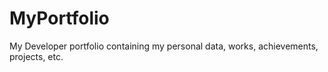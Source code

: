 # MyPortfolio
My Developer portfolio containing my personal data, works, achievements, projects, etc. 

